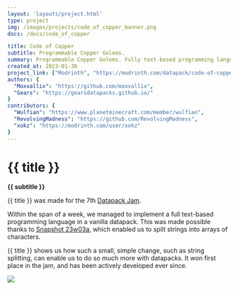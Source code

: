 ```yaml
---
layout: 'layouts/project.html'
type: project
img: /images/projects/code_of_copper_banner.png
docs: /docs/code_of_copper

title: Code of Copper
subtitle: Programmable Copper Golems.
summary: Programmable Copper Golems. Fully text-based programming language in a vanilla datapack.
created_at: 2023-01-30
project_link: ["Modrinth", "https://modrinth.com/datapack/code-of-copper"]
authors: {
  "Moxvallix": "https://github.com/moxvallix",
  "Gears": "https://gearsdatapacks.github.io/"
}
contributors: {
  "Wulfian": "https://www.planetminecraft.com/member/wulfian",
  "RevolvingMadness": "https://github.com/RevolvingMadness",
  "xokz": "https://modrinth.com/user/xokz"
}
---
```

# {{ title }}
**{{ subtitle }}**

{{ title }} was made for the 7th [Datapack Jam](https://www.planetminecraft.com/group/datapack_jam).

Within the span of a week, we managed to implement a full text-based programming language in a vanilla datapack.
This was made possible thanks to [Snapshot 23w03a](https://www.minecraft.net/en-us/article/minecraft-snapshot-23w03a),
which enabled us to split strings into arrays of characters.

{{ title }} shows us how such a small, simple change, such as string splitting, can enable us to do so much more with datapacks.
It won first place in the jam, and has been actively developed ever since.

![](https://cdn.modrinth.com/data/6kxnrwLF/images/1888f62bbc6f92e001a3d97ca6cf224715c702aa.png)